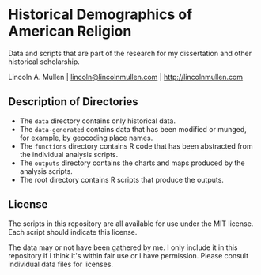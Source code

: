 # Historical Demographics of American Religion

Data and scripts that are part of the research for my dissertation and
other historical scholarship.

Lincoln A. Mullen | <lincoln@lincolnmullen.com> |
http://lincolnmullen.com

## Description of Directories

-   The `data` directory contains only historical data.
-   The `data-generated` contains data that has been modified or munged,
    for example, by geocoding place names.
-   The `functions` directory contains R code that has been abstracted
    from the individual analysis scripts.
-   The `outputs` directory contains the charts and maps produced by the
    analysis scripts.
-   The root directory contains R scripts that produce the outputs.

## License

The scripts in this repository are all available for use under the MIT
license. Each script should indicate this license.

The data may or not have been gathered by me. I only include it in this
repository if I think it's within fair use or I have permission. Please
consult individual data files for licenses.
